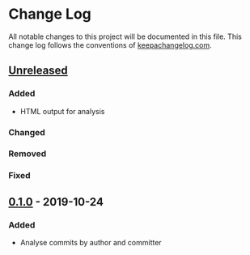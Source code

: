 # Change Log
All notable changes to this project will be documented in this file. This change log follows the conventions of [keepachangelog.com](http://keepachangelog.com/).

## [Unreleased]
### Added
- HTML output for analysis
### Changed
### Removed
### Fixed

## [0.1.0] - 2019-10-24
### Added
- Analyse commits by author and committer

[Unreleased]: https://github.com/gernd/repo-analyzer/compare/v0.1.0...HEAD
[0.1.0]: https://github.com/gernd/repo-analyzer/compare/v0.0.1...v0.1.0
